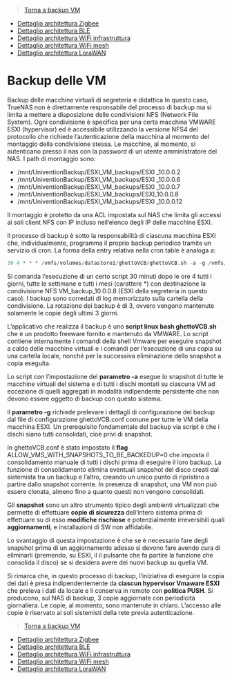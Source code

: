 >[Torna a backup VM](backup.md#backup-delle-vm)

- [Dettaglio architettura Zigbee](archzigbee.md)
- [Dettaglio architettura BLE](archble.md)
- [Dettaglio architettura WiFi infrastruttura](archwifi.md)
- [Dettaglio architettura WiFi mesh](archmesh.md) 
- [Dettaglio architettura LoraWAN](lorawanclasses.md) 


# **Backup delle VM**

Backup delle macchine virtuali di segreteria e didattica
In questo caso, TrueNAS non è direttamente responsabile del processo di backup ma si limita a mettere a disposizione delle condivisioni NFS (Network File System). Ogni condivisione è specifica per una certa macchina VMWARE ESXI (hypervisor) ed è accessibile utilizzando la versione NFS4 del protocollo che richiede l’autenticazione della macchina al momento del montaggio della condivisione stessa. Le macchine, al momento, si autenticano presso il nas con la password di un utente amministratore del NAS. 
I path di montaggio sono:
- /mnt/UniventionBackup/ESXI_VM_backups/ESXI _10.0.0.2
- /mnt/UniventionBackup/ESXI_VM_backups/ESXI _10.0.0.6
- /mnt/UniventionBackup/ESXI_VM_backups/ESXI _10.0.0.7
- /mnt/UniventionBackup/ESXI_VM_backups/ESXI_10.0.0.8
- /mnt/UniventionBackup/ESXI_VM_backups/ESXI _10.0.0.12

Il montaggio è protetto da una ACL impostata sul NAS che limita gli accessi ai soli client NFS con IP incluso nell’elenco degli IP delle macchine ESXI. 

Il processo di backup è sotto la responsabilità di ciascuna macchina ESXI che, individualmente, programma il proprio backup periodico tramite un servizio di cron. La forma della entry relativa nella cron table è analoga a:
``` C++
30 4 * * * /vmfs/volumes/datastore1/ghettoVCB/ghettoVCB.sh -a -g /vmfs/volumes/datastore1/ghettoVCB/ghettoVCB.conf > /vmfs/volumes/VM_backup_10.0.0.8/ghettoVCB-\$(date +\\%s).log"
```

Si comanda l’esecuzione di un certo script  30 minuti dopo le ore 4 tutti i giorni, tutte le settimane e tutti i mesi (carattere *) con destinazione la condivisione NFS VM_backup_10.0.0.8 (ESXI della segreteria in questo caso). I backup sono corredati di log memorizzato sulla cartella della condivisione. La rotazione dei backup è di 3, ovvero vengono mantenute solamente le copie degli ultimi 3 giorni. 

L’applicativo che realizza il backup è uno **script linux bash ghettoVCB.sh** che è un prodotto freeware fornito e mantenuto da VMWARE. Lo script contiene internamente i comandi della shell Vmware per eseguire snapshot a caldo delle macchine virtuali e i comandi per l’esecuzione di una copia su una cartella locale, nonché per la successiva eliminazione dello snapshot a copia eseguita. 

Lo script con l’impostazione del **parametro -a** esegue lo snapshot di tutte le macchine virtuali del sistema e di tutti i dischi montati su ciascuna VM ad eccezione di quelli aggregati in modalità indipendente persistente che non devono essere oggetto di backup con questo sistema. 

Il **parametro -g** richiede prelevare i dettagli di configurazione del backup dal file di configurazione ghettoVCB.conf comune per tutte le VM della macchina ESXI. Un prerequisito fondamentale del backup via script è che i dischi siano tutti consolidati, cioè privi di snapshot.

In  ghettoVCB.conf  è stato impostato il **flag** ALLOW_VMS_WITH_SNAPSHOTS_TO_BE_BACKEDUP=0 che imposta il consolidamento manuale di tutti i dischi prima di eseguire il loro backup. La funzione di consolidamento elimina eventuali snapshot del disco creati dal sistemista tra un backup e l’altro, creando un unico punto di ripristino a partire dallo snapshot corrente. In presenza di snapshot, una VM non può essere clonata, almeno fino a quanto questi non vengono consolidati.

Gli **snapshot** sono un altro strumento tipico degli ambienti virtualizzati che permette di effettuare **copie di sicurezza** dell’intero sistema prima di effettuare su di esso **modifiche rischiose** e potenzialmente irreversibili quali **aggiornamenti**, e installazioni di SW non affidabile.

Lo svantaggio di questa impostazione è che se è necessario fare degli snapshot prima di un aggiornamento  adesso si devono fare avendo cura di eliminarli (premendo, su ESXI, il il pulsante che fa partire la funzione che consolida il disco) se si desidera avere dei nuovi backup su quella VM.

Si rimarca che, in questo processo di backup, l’iniziativa di eseguire la copia dei dati è presa indipendentemente da **ciascun hypervisor Vmaware ESXI** che preleva i dati da locale e li conserva in remoto con **politica PUSH**. Si producono, sul NAS di backup, 3 copie aggiornate con periodicità giornaliera. Le copie, al momento, sono mantenute in chiaro. L’accesso alle copie è riservato ai soli sistemisti della rete previa autenticazione.




>[Torna a backup VM](backup.md#backup-delle-vm)

- [Dettaglio architettura Zigbee](archzigbee.md)
- [Dettaglio architettura BLE](archble.md)
- [Dettaglio architettura WiFi infrastruttura](archwifi.md)
- [Dettaglio architettura WiFi mesh](archmesh.md) 
- [Dettaglio architettura LoraWAN](lorawanclasses.md) 

